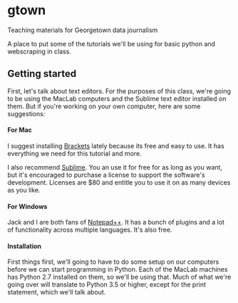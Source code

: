 # gtown
Teaching materials for Georgetown data journalism

A place to put some of the tutorials we'll be using for basic python and webscraping in class. 

## Getting started 

First, let's talk about text editors. For the purposes of this class, we're going to be using the MacLab computers and the Sublime text editor installed on them. But if you're working on your own computer, here are some suggestions:

#### For Mac

I suggest installing [Brackets](http://brackets.io/) lately because its free and easy to use. It has everything we need for this tutorial and more.

I also recommend [Sublime](https://www.sublimetext.com/3). You an use it for free for as long as you want, but it's encouraged to purchase a license to support the software's development. Licenses are $80 and entitle you to use it on as many devices as you like. 

#### For Windows 

Jack and I are both fans of [Notepad++](https://notepad-plus-plus.org/). It has a bunch of plugins and a lot of functionality across multiple languages. It's also free.

#### Installation 

First things first, we'll going to have to do some setup on our computers before we can start programming in Python. Each of the MacLab machines has Python 2.7 installed on them, so we'll be using that. Much of what we're going over will translate to Python 3.5 or higher, except for the print statement, which we'll talk about. 



